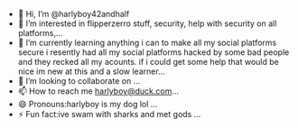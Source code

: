 - 👋 Hi, I’m @harlyboy42andhalf
- 👀 I’m interested in flipperzerro stuff, security, help with security on all platforms,...
- 🌱 I’m currently learning anything i can to make all my social platforms secure i resently had all my social platforms hacked by some bad people and they recked all my acounts. if i could get some help that would be nice im new at this and a slow learner...
- 💞️ I’m looking to collaborate on ...
- 📫 How to reach me harlyboy@duck.com...
- 😄 Pronouns:harlyboy is my dog lol ...
- ⚡ Fun fact:ive swam with sharks and met gods ...

<!---
harlyboy42andhalf/harlyboy42andhalf is a ✨ special ✨ repository because its `README.md` (this file) appears on your GitHub profile.
You can click the Preview link to take a look at your changes.
--->
